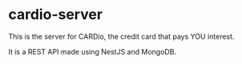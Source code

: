 # cardio-server

This is the server for CARDio, the credit card that pays YOU interest.

It is a REST API made using NestJS and MongoDB.
